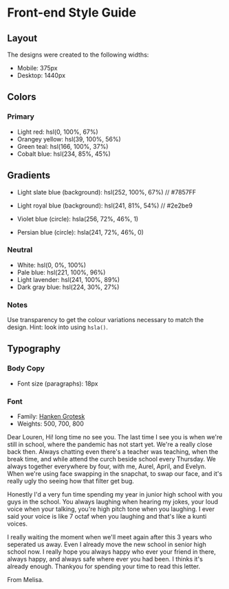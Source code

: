 # Front-end Style Guide

## Layout

The designs were created to the following widths:

- Mobile: 375px
- Desktop: 1440px

## Colors

### Primary

- Light red: hsl(0, 100%, 67%)
- Orangey yellow: hsl(39, 100%, 56%)
- Green teal: hsl(166, 100%, 37%)
- Cobalt blue: hsl(234, 85%, 45%)

## Gradients

- Light slate blue (background): hsl(252, 100%, 67%) // #7857FF
- Light royal blue (background): hsl(241, 81%, 54%) // #2e2be9

- Violet blue (circle): hsla(256, 72%, 46%, 1)
- Persian blue (circle): hsla(241, 72%, 46%, 0)



### Neutral

- White: hsl(0, 0%, 100%)
- Pale blue: hsl(221, 100%, 96%)
- Light lavender: hsl(241, 100%, 89%)
- Dark gray blue: hsl(224, 30%, 27%)

### Notes

Use transparency to get the colour variations necessary to match the design. Hint: look into using `hsla()`.

## Typography

### Body Copy

- Font size (paragraphs): 18px

### Font

- Family: [Hanken Grotesk](https://fonts.google.com/specimen/Hanken+Grotesk)
- Weights: 500, 700, 800

Dear Louren, Hi! long time no see you. The last time I see you is when we're still in school, where the pandemic has not start yet. We're a really close back then. Always chatting even there's a teacher was teaching, when the break time, and while attend the curch beside school every Thursday. We always together everywhere by four, with me, Aurel, April, and Evelyn. 
When we're using face swapping in the snapchat, to swap our face, and it's really ugly tho seeing how that filter get bug.

Honestly I'd a very fun time spending my year in junior high school with you guys in the school. You always laughing when hearing my jokes, your loud voice when your talking, you're high pitch tone when you laughing. I ever said your voice is like 7 octaf when you laughing and that's like a kunti voices.

I really waiting the moment when we'll meet again after this 3 years who seperated us away. Even I already move the new school in senior high school now. I really hope you always happy who ever your friend in there, always happy, and always safe where ever you had been. I thinks it's already enough. Thankyou for spending your time to read this letter.

From Melisa.